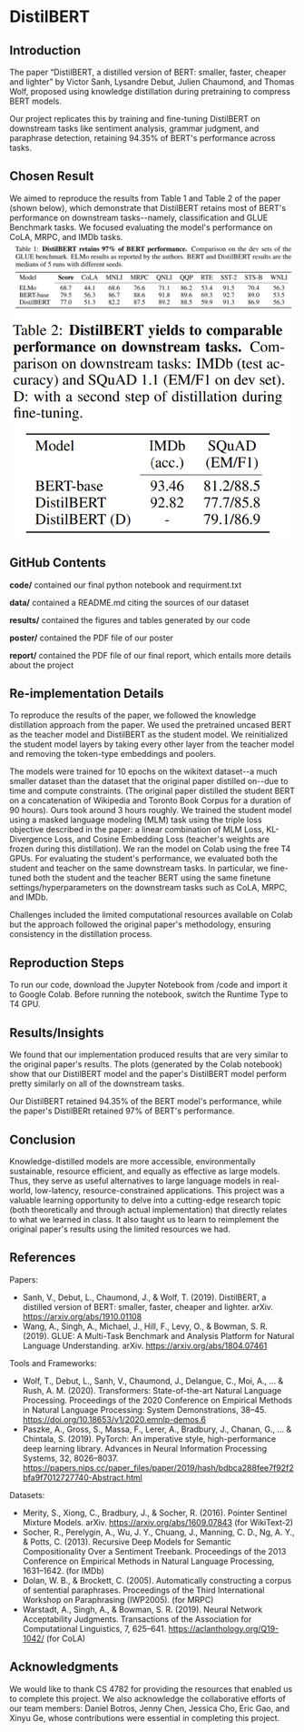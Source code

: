 # DistilBERT

## Introduction
The paper “DistilBERT, a distilled version of BERT: smaller, faster, cheaper and lighter” by Victor Sanh, Lysandre Debut, Julien Chaumond, and Thomas Wolf, proposed using knowledge distillation during pretraining to compress BERT models. 

Our project replicates this by training and fine-tuning DistilBERT on downstream tasks like sentiment analysis, grammar judgment, and paraphrase detection, retaining 94.35% of BERT's performance across tasks.

## Chosen Result
We aimed to reproduce the results from Table 1 and Table 2 of the paper (shown below), which demonstrate that DistilBERT retains most of BERT's performance on downstream tasks--namely, classification and GLUE Benchmark tasks. We focused evaluating the model's performance on CoLA, MRPC, and IMDb tasks.
![Comparisoin](./results/orig_paper_tables/table1.png)
![Comparisoin](./results/orig_paper_tables/table2.png)

## GitHub Contents 
**code/** contained our final python notebook and requirment.txt 

**data/** contained a README.md citing the sources of our dataset 

**results/** contained the figures and tables generated by our code 

**poster/** contained the PDF file of our poster 

**report/** contained the PDF file of our final report, which entails more details about the project 

## Re-implementation Details 
To reproduce the results of the paper, we followed the knowledge distillation approach from the paper. We used the pretrained uncased BERT as the teacher model and DistilBERT as the student model. We reinitialized the student model layers by taking every other layer from the teacher model and removing the token-type embeddings and poolers. 

The models were trained for 10 epochs on the wikitext dataset--a much smaller dataset than the dataset that the original paper distilled on--due to time and compute constraints.
(The original paper distilled the student BERT on a concatenation of Wikipedia and Toronto Book Corpus for a duration of 90 hours). Ours took around 3 hours roughly. 
We trained the student model using a masked language modeling (MLM) task using the triple loss objective described in the paper: a linear combination of MLM Loss, KL-Divergence Loss, and Cosine Embedding Loss (teacher's weights are frozen during this distillation). We ran the model on Colab using the free T4 GPUs.
For evaluating the student's performance, we evaluated both the student and teacher on the same downstream tasks. 
In particular, we fine-tuned both the student and the teacher BERT using the same finetune settings/hyperparameters on the downstream tasks such as CoLA, MRPC, and IMDb. 

Challenges included the limited computational resources available on Colab but the approach followed the original paper's methodology, ensuring consistency in the distillation process.

## Reproduction Steps 
To run our code, download the Jupyter Notebook from /code and import it to Google Colab. Before running the notebook, switch the Runtime Type to T4 GPU. 

## Results/Insights 
We found that our implementation produced results that are very similar to the original paper's results. 
The plots (generated by the Colab notebook) show that our DistilBERT model and the paper's DistilBERT model perform pretty similarly on all of the downstream tasks. 

Our DistilBERT retained 94.35% of the BERT model's performance, while the paper's DistilBERt retained 97% of BERT's performance. 

## Conclusion
Knowledge-distilled models are more accessible, environmentally sustainable, resource efficient, and equally as effective as large models.
Thus, they serve as useful alternatives to large language models in real-world, low-latency, resource-constrained applications. 
This project was a valuable learning opportunity to delve into a cutting-edge research topic (both theoretically and through actual implementation) that directly relates to what we learned in class.
It also taught us to learn to reimplement the original paper's results using the limited resources we had. 

## References 
Papers:
- Sanh, V., Debut, L., Chaumond, J., & Wolf, T. (2019). DistilBERT, a distilled version of BERT: smaller, faster, cheaper and lighter. arXiv. https://arxiv.org/abs/1910.01108
- Wang, A., Singh, A., Michael, J., Hill, F., Levy, O., & Bowman, S. R. (2019). GLUE: A Multi-Task Benchmark and Analysis Platform for Natural Language Understanding. arXiv. https://arxiv.org/abs/1804.07461

Tools and Frameworks:
- Wolf, T., Debut, L., Sanh, V., Chaumond, J., Delangue, C., Moi, A., ... & Rush, A. M. (2020). Transformers: State-of-the-art Natural Language Processing. Proceedings of the 2020 Conference on Empirical Methods in Natural Language Processing: System Demonstrations, 38–45. https://doi.org/10.18653/v1/2020.emnlp-demos.6
- Paszke, A., Gross, S., Massa, F., Lerer, A., Bradbury, J., Chanan, G., ... & Chintala, S. (2019). PyTorch: An imperative style, high-performance deep learning library. Advances in Neural Information Processing Systems, 32, 8026–8037. https://papers.nips.cc/paper_files/paper/2019/hash/bdbca288fee7f92f2bfa9f7012727740-Abstract.html
  
Datasets:
- Merity, S., Xiong, C., Bradbury, J., & Socher, R. (2016). Pointer Sentinel Mixture Models. arXiv. https://arxiv.org/abs/1609.07843 (for WikiText-2)
- Socher, R., Perelygin, A., Wu, J. Y., Chuang, J., Manning, C. D., Ng, A. Y., & Potts, C. (2013). Recursive Deep Models for Semantic Compositionality Over a Sentiment Treebank. Proceedings of the 2013 Conference on Empirical Methods in Natural Language Processing, 1631–1642. (for IMDb)
- Dolan, W. B., & Brockett, C. (2005). Automatically constructing a corpus of sentential paraphrases. Proceedings of the Third International Workshop on Paraphrasing (IWP2005). (for MRPC)
- Warstadt, A., Singh, A., & Bowman, S. R. (2019). Neural Network Acceptability Judgments. Transactions of the Association for Computational Linguistics, 7, 625–641. https://aclanthology.org/Q19-1042/ (for CoLA)
  
## Acknowledgments
We would like to thank CS 4782 for providing the resources that enabled us to complete this project. We also acknowledge the collaborative efforts of our team members: Daniel Botros, Jenny Chen, Jessica Cho, Eric Gao, and Xinyu Ge, whose contributions were essential in completing this project.
